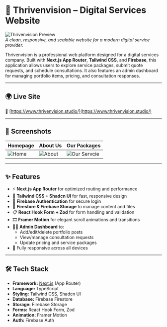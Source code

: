 # 🚀 Thrivenvision – Digital Services Website

![Thrivenvision Preview](./public/screenshots/thrivenvisioncover.png)  
*A clean, responsive, and scalable website for a modern digital service provider.*

Thrivenvision is a professional web platform designed for a digital services company. Built with **Next.js App Router**, **Tailwind CSS**, and **Firebase**, this application allows users to explore service packages, submit quote requests, and schedule consultations. It also features an admin dashboard for managing portfolio items, pricing, and consultation responses.

---

## 🌍 Live Site

🔗 [https://www.thrivenvision.studio/](https://www.thrivenvision.studio/)

---

## 📸 Screenshots

| Homepage | About Us | Our Packages |
|----------|------------------|-------------------|
| ![Home](./public/screenshots/thrivenvision1.png) | ![About](./public/screenshots/thrivenvision2.png) | ![Our Servcie](./public/screenshots/thrivenvision3.png) |

---

## ✨ Features

- ⚡ **Next.js App Router** for optimized routing and performance
- 🎨 **Tailwind CSS + Shadcn UI** for fast, responsive design
- 🔐 **Firebase Authentication** for secure login
- 📂 **Firestore & Firebase Storage** to manage content and files
- 📋 **React Hook Form + Zod** for form handling and validation
- 🎞️ **Framer Motion** for elegant scroll animations and transitions
- 🧑‍💼 **Admin Dashboard** to:
  - Add/edit/delete portfolio posts
  - View/manage consultation requests
  - Update pricing and service packages
- 📱 Fully responsive across all devices

---

## 🛠 Tech Stack

- **Framework:** [Next.js](https://nextjs.org/) (App Router)
- **Language:** TypeScript
- **Styling:** Tailwind CSS, Shadcn UI
- **Database:** Firebase Firestore
- **Storage:** Firebase Storage
- **Forms:** React Hook Form, Zod
- **Animation:** Framer Motion
- **Auth:** Firebase Auth
